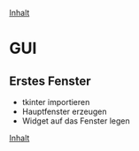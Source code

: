 [Inhalt](../agenda.md)

# GUI

## Erstes Fenster

* tkinter importieren
* Hauptfenster erzeugen
* Widget auf das Fenster legen

[Inhalt](../agenda.md)
